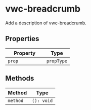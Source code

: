 # vwc-breadcrumb

Add a description of vwc-breadcrumb.

## Properties

| Property                  | Type                                      |
|---------------------------|-------------------------------------------|
| `prop         `           | `propType`                                |

## Methods

| Method  | Type       |
|---------|------------|
| `method`| `(): void` |
